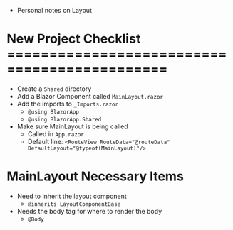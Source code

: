 - Personal notes on Layout

# New Project Checklist =============================================

- Create a `Shared` directory
- Add a Blazor Component called `MainLayout.razor`
- Add the imports to `_Imports.razor`
  - `@using BlazorApp`
  - `@using BlazorApp.Shared`
- Make sure MainLayout is being called
  - Called in `App.razor`
  - Default line: `<RouteView RouteData="@routeData" DefaultLayout="@typeof(MainLayout)"/>`

# MainLayout Necessary Items

- Need to inherit the layout component
  - `@inherits LayoutComponentBase`
- Needs the body tag for where to render the body
  - `@Body`